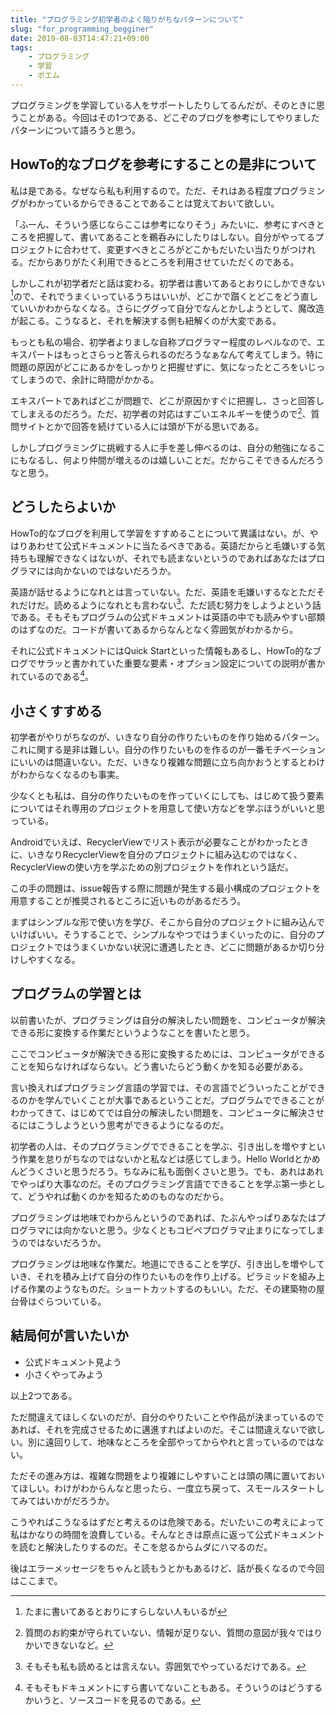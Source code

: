 ```yaml
---
title: "プログラミング初学者のよく陥りがちなパターンについて"
slug: "for_programming_begginer"
date: 2019-08-03T14:47:21+09:00
tags:
    - プログラミング
    - 学習
    - ポエム
---
```


プログラミングを学習している人をサポートしたりしてるんだが、そのときに思うことがある。今回はその1つである、どこぞのブログを参考にしてやりましたパターンについて語ろうと思う。

<!--more-->

## HowTo的なブログを参考にすることの是非について

私は是である。なぜなら私も利用するので。ただ、それはある程度プログラミングがわかっているからできることであることは覚えておいて欲しい。

「ふーん、そういう感じならここは参考になりそう」みたいに、参考にすべきところを把握して、書いてあることを鵜呑みにしたりはしない。自分がやってるプロジェクトに合わせて、変更すべきところがどこかもだいたい当たりがつけれる。だからありがたく利用できるところを利用させていただくのである。

しかしこれが初学者だと話は変わる。初学者は書いてあるとおりにしかできない[^1]ので、それでうまくいっているうちはいいが、どこかで躓くとどこをどう直していいかわからなくなる。さらにググって自分でなんとかしようとして、魔改造が起こる。こうなると、それを解決する側も紐解くのが大変である。

もっとも私の場合、初学者よりましな自称プログラマー程度のレベルなので、エキスパートはもっとさらっと答えられるのだろうなぁなんて考えてしまう。特に問題の原因がどこにあるかをしっかりと把握せずに、気になったところをいじってしまうので、余計に時間がかかる。

エキスパートであればどこが問題で、どこが原因かすぐに把握し、さっと回答してしまえるのだろう。ただ、初学者の対応はすごいエネルギーを使うので[^2]、質問サイトとかで回答を続けている人には頭が下がる思いである。

しかしプログラミングに挑戦する人に手を差し伸べるのは、自分の勉強になるこにもなるし、何より仲間が増えるのは嬉しいことだ。だからこそできるんだろうなと思う。

## どうしたらよいか

HowTo的なブログを利用して学習をすすめることについて異議はない。が、やはりあわせて公式ドキュメントに当たるべきである。英語だからと毛嫌いする気持ちも理解できなくはないが、それでも読まないというのであればあなたはプログラマには向かないのではないだろうか。

英語が話せるようになれとは言っていない。ただ、英語を毛嫌いするなとただそれだけだ。読めるようになれとも言わない[^3]、ただ読む努力をしようよという話である。そもそもプログラムの公式ドキュメントは英語の中でも読みやすい部類のはずなのだ。コードが書いてあるからなんとなく雰囲気がわかるから。

それに公式ドキュメントにはQuick Startといった情報もあるし、HowTo的なブログでサラッと書かれていた重要な要素・オプション設定についての説明が書かれているのである[^4]。

## 小さくすすめる

初学者がやりがちなのが、いきなり自分の作りたいものを作り始めるパターン。これに関する是非は難しい。自分の作りたいものを作るのが一番モチベーションにいいのは間違いない。ただ、いきなり複雑な問題に立ち向かおうとするとわけがわからなくなるのも事実。

少なくとも私は、自分の作りたいものを作っていくにしても、はじめて扱う要素についてはそれ専用のプロジェクトを用意して使い方などを学ぶほうがいいと思っている。

Androidでいえば、RecyclerViewでリスト表示が必要なことがわかったときに、いきなりRecyclerViewを自分のプロジェクトに組み込むのではなく、RecyclerViewの使い方を学ぶための別プロジェクトを作れという話だ。

この手の問題は、issue報告する際に問題が発生する最小構成のプロジェクトを用意することが推奨されるところに近いものがあるだろう。

まずはシンプルな形で使い方を学び、そこから自分のプロジェクトに組み込んでいけばいい。そうすることで、シンプルなやつではうまくいったのに、自分のプロジェクトではうまくいかない状況に遭遇したとき、どこに問題があるか切り分けしやすくなる。

## プログラムの学習とは

以前書いたが、プログラミングは自分の解決したい問題を、コンピュータが解決できる形に変換する作業だというようなことを書いたと思う。

ここでコンピュータが解決できる形に変換するためには、コンピュータができることを知らなければならない。どう書いたらどう動くかを知る必要がある。

言い換えればプログラミング言語の学習では、その言語でどういったことができるのかを学んでいくことが大事であるということだ。プログラムでできることがわかってきて、はじめてでは自分の解決したい問題を、コンピュータに解決させるにはこうしようという思考ができるようになるのだ。

初学者の人は、そのプログラミングでできることを学ぶ、引き出しを増やすという作業を怠りがちなのではないかと私などは感じてしまう。Hello Worldとかめんどうくさいと思うだろう。ちなみに私も面倒くさいと思う。でも、あれはあれでやっぱり大事なのだ。そのプログラミング言語でできることを学ぶ第一歩として、どうやれば動くのかを知るためのものなのだから。

プログラミングは地味でわからんというのであれば、たぶんやっぱりあなたはプログラマには向かないと思う。少なくともコピペプログラマ止まりになってしまうのではないだろうか。

プログラミングは地味な作業だ。地道にできることを学び、引き出しを増やしていき、それを積み上げて自分の作りたいものを作り上げる。ピラミッドを組み上げる作業のようなものだ。ショートカットするのもいい。ただ、その建築物の屋台骨はぐらついている。

## 結局何が言いたいか

- 公式ドキュメント見よう
- 小さくやってみよう

以上2つである。

ただ間違えてほしくないのだが、自分のやりたいことや作品が決まっているのであれば、それを完成させるために邁進すればよいのだ。そこは間違えないで欲しい。別に遠回りして、地味なところを全部やってからやれと言っているのではない。

ただその進み方は、複雑な問題をより複雑にしやすいことは頭の隅に置いておいてほしい。わけがわからんなと思ったら、一度立ち戻って、スモールスタートしてみてはいかがだろうか。

こうやればこうなるはずだと考えるのは危険である。だいたいこの考えによって私はかなりの時間を浪費している。そんなときは原点に返って公式ドキュメントを読むと解決したりするのだ。そこを怠るからムダにハマるのだ。

後はエラーメッセージをちゃんと読もうとかもあるけど、話が長くなるので今回はここまで。

[^1]: たまに書いてあるとおりにすらしない人もいるが
[^2]: 質問のお約束が守られていない、情報が足りない、質問の意図が我々ではりかいできないなど。
[^3]: そもそも私も読めるとは言えない。雰囲気でやっているだけである。
[^4]: そもそもドキュメントにすら書いてないこともある。そういうのはどうするかいうと、ソースコードを見るのである。